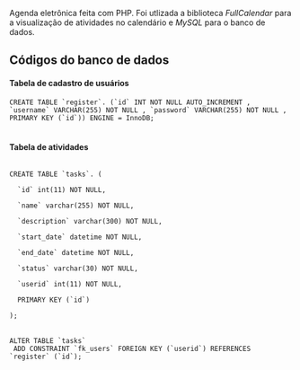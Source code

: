 Agenda eletrônica feita com PHP. Foi utlizada a biblioteca <i>FullCalendar</i> para a visualização de atividades no calendário e <i>MySQL</i> para o banco de dados.

<h2>Códigos do banco de dados</h2>
<h4>Tabela de cadastro de usuários</h4>
<code>CREATE TABLE `register`. (`id` INT NOT NULL AUTO_INCREMENT , `username` VARCHAR(255) NOT NULL , `password` VARCHAR(255) NOT NULL , PRIMARY KEY (`id`)) ENGINE = InnoDB;</code> <br>

<br>
<h4>Tabela de atividades</h4>

<code>
CREATE TABLE `tasks`. ( <br>
  `id` int(11) NOT NULL, <br>
  `name` varchar(255) NOT NULL, <br>
  `description` varchar(300) NOT NULL, <br>
  `start_date` datetime NOT NULL, <br>
  `end_date` datetime NOT NULL, <br>
  `status` varchar(30) NOT NULL, <br>
  `userid` int(11) NOT NULL, <br>
  PRIMARY KEY (`id`)<br>
); </code><br>
<br>
<code>
ALTER TABLE `tasks`
 ADD CONSTRAINT `fk_users` FOREIGN KEY (`userid`) REFERENCES `register` (`id`); </code>
